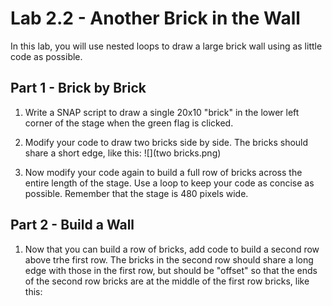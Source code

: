 # Lab 2.2 - Another Brick in the Wall
In this lab, you will use nested loops to draw a large brick wall using as little code as possible.

## Part 1 - Brick by Brick
1. Write a SNAP script to draw a single 20x10 "brick" in the lower left corner of the stage when the green flag is clicked.

2. Modify your code to draw two bricks side by side.  The bricks should share a short edge, like this: ![](two bricks.png)

3. Now modify your code again to build a full row of bricks across the entire length of the stage.  Use a loop to keep your code as concise as possible.  Remember that the stage is 480 pixels wide.
 

## Part 2 - Build a Wall
1. Now that you can build a row of bricks, add code to build a second row above trhe first row.  The bricks in the second row should share a long edge with those in the first row, but should be "offset" so that the ends of the second row bricks are at the middle of the first row bricks, like this: 
